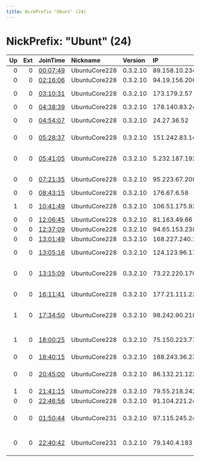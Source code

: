 ```yaml
---
title: NickPrefix "Ubunt" (24)
---
```


# NickPrefix: "Ubunt" (24)

|   Up |   Ext | JoinTime                                                                                            | Nickname      | Version   | IP              | AS                                       | CC   |   ORp |   Dirp | OS    | Contact   |   eFamMembers |
|-----:|------:|:----------------------------------------------------------------------------------------------------|:--------------|:----------|:----------------|:-----------------------------------------|:-----|------:|-------:|:------|:----------|--------------:|
|    0 |     0 | [00:07:49](https://metrics.torproject.org/rs.html#details/1495DE9AE32F6F3F44C2E69F8885DD437B610FAA) | UbuntuCore228 | 0.3.2.10  | 89.158.10.234   | SFR SA                                   | fr   | 44705 |      0 | Linux | None      |             1 |
|    0 |     0 | [02:16:06](https://metrics.torproject.org/rs.html#details/85E37989C9D177E635D7BB50C4F8CCF17DECF174) | UbuntuCore228 | 0.3.2.10  | 94.19.156.206   | SkyNet Ltd.                              | ru   | 34623 |      0 | Linux | None      |             1 |
|    0 |     0 | [03:10:31](https://metrics.torproject.org/rs.html#details/FB7041CB5719552D4D259B3CF3C35233586693DB) | UbuntuCore228 | 0.3.2.10  | 173.179.2.57    | Videotron Telecom Ltee                   | ca   | 36469 |      0 | Linux | None      |             1 |
|    0 |     0 | [04:38:39](https://metrics.torproject.org/rs.html#details/33F1D2838B5CC6AB108DAB648D6AB27DB88B6598) | UbuntuCore228 | 0.3.2.10  | 178.140.83.240  | Rostelecom                               | ru   | 45383 |      0 | Linux | None      |             1 |
|    0 |     0 | [04:54:07](https://metrics.torproject.org/rs.html#details/E1021EDB6F37AC551EC2C905946ECF84EF2AC35B) | UbuntuCore228 | 0.3.2.10  | 24.27.36.52     | Time Warner Cable Internet LLC           | us   | 38343 |      0 | Linux | None      |             1 |
|    0 |     0 | [05:28:37](https://metrics.torproject.org/rs.html#details/B7E414CD0519F11C729B27F3AAE49655E55AB8B6) | UbuntuCore228 | 0.3.2.10  | 151.242.83.149  | Aria Shatel Company Ltd                  | ir   | 46209 |      0 | Linux | None      |             1 |
|    0 |     0 | [05:41:05](https://metrics.torproject.org/rs.html#details/AFA8A3136547FCFE1BE73A16043D5C547DCB292E) | UbuntuCore228 | 0.3.2.10  | 5.232.187.192   | Iran Telecommunication Company PJS       | ir   | 46657 |      0 | Linux | None      |             1 |
|    0 |     0 | [07:21:35](https://metrics.torproject.org/rs.html#details/D5A72F6122A7D27145CB0A06B0B8976B79F26D09) | UbuntuCore228 | 0.3.2.10  | 95.223.67.208   | Liberty Global Operations B.V.           | de   | 42673 |      0 | Linux | None      |             1 |
|    0 |     0 | [08:43:15](https://metrics.torproject.org/rs.html#details/72129647DB98295EC921DD5E42A7011A11F95A5A) | UbuntuCore228 | 0.3.2.10  | 176.67.6.58     | LLC McLaut-Invest                        | ua   | 44873 |      0 | Linux | None      |             1 |
|    1 |     0 | [10:41:49](https://metrics.torproject.org/rs.html#details/CEE5DB220AE1A79AB0CE6F5AF4665A5B00BBAE6A) | UbuntuCore228 | 0.3.2.10  | 106.51.175.92   | ACTFIBERNET Pvt Ltd                      | in   | 36949 |      0 | Linux | None      |             1 |
|    0 |     0 | [12:06:45](https://metrics.torproject.org/rs.html#details/65AFD04843A9ADA8166DE168CB77F042094685BD) | UbuntuCore228 | 0.3.2.10  | 81.163.49.66    | Subnet LLC                               | ru   | 35645 |      0 | Linux | None      |             1 |
|    0 |     0 | [12:37:09](https://metrics.torproject.org/rs.html#details/C7379BBF300485CD0CD938D018732C34968205F8) | UbuntuCore228 | 0.3.2.10  | 94.65.153.238   | OTEnet S.A.                              | gr   | 34273 |      0 | Linux | None      |             1 |
|    0 |     0 | [13:01:49](https://metrics.torproject.org/rs.html#details/895C762E101802A4C6AE79CB5546563E37E7299D) | UbuntuCore228 | 0.3.2.10  | 168.227.240.151 | NUVEM TELECOM                            | br   | 38271 |      0 | Linux | None      |             1 |
|    0 |     0 | [13:05:16](https://metrics.torproject.org/rs.html#details/1A828433E66964AB52AE866639AAEA69293B63D8) | UbuntuCore228 | 0.3.2.10  | 124.123.96.172  | Atria Convergence Technologies pvt ltd   | in   | 39859 |      0 | Linux | None      |             1 |
|    0 |     0 | [13:15:09](https://metrics.torproject.org/rs.html#details/B97635620736E37D36F9B824EB8FF04D3E6BC9E5) | UbuntuCore228 | 0.3.2.10  | 73.22.220.170   | Comcast Cable Communications, LLC        | us   | 32927 |      0 | Linux | None      |             1 |
|    0 |     0 | [16:11:41](https://metrics.torproject.org/rs.html#details/0982F9DB0A044DF69C9DEB6CE3CFD25A51ECD0CD) | UbuntuCore228 | 0.3.2.10  | 177.21.111.223  | Cyber Info Provedor de Acesso LTDA ME    | br   | 39683 |      0 | Linux | None      |             1 |
|    1 |     0 | [17:34:50](https://metrics.torproject.org/rs.html#details/CB6F49F4D2876869DA1C1E3DBEF7316938C15F0E) | UbuntuCore228 | 0.3.2.10  | 98.242.90.218   | Comcast Cable Communications, LLC        | us   | 46571 |      0 | Linux | None      |             1 |
|    1 |     0 | [18:00:25](https://metrics.torproject.org/rs.html#details/65311C65D8076751056A7A906E61A5BB9CD4E728) | UbuntuCore228 | 0.3.2.10  | 75.150.223.77   | Comcast Cable Communications, LLC        | us   | 43861 |      0 | Linux | None      |             1 |
|    0 |     0 | [18:40:15](https://metrics.torproject.org/rs.html#details/4BB282A5A5117C08CCEDB707C955340F8286ED16) | UbuntuCore228 | 0.3.2.10  | 188.243.36.238  | SkyNet Ltd.                              | ru   | 35741 |      0 | Linux | None      |             1 |
|    0 |     0 | [20:45:00](https://metrics.torproject.org/rs.html#details/AA4AE8B446419EED7838CEE3D623C3B5529C109D) | UbuntuCore228 | 0.3.2.10  | 86.132.21.122   | British Telecommunications PLC           | gb   | 46175 |      0 | Linux | None      |             1 |
|    1 |     0 | [21:41:15](https://metrics.torproject.org/rs.html#details/9B4C9B828F216046B7E100485683FAE73442ABF6) | UbuntuCore228 | 0.3.2.10  | 79.55.218.242   | Telecom Italia                           | it   | 38333 |      0 | Linux | None      |             1 |
|    0 |     0 | [22:46:56](https://metrics.torproject.org/rs.html#details/87D9EC47FF03AB9E9909791CBA9A79388A3EB7BE) | UbuntuCore228 | 0.3.2.10  | 91.104.221.249  | Telenor Hungary plc                      | hu   | 39263 |      0 | Linux | None      |             1 |
|    0 |     0 | [01:50:44](https://metrics.torproject.org/rs.html#details/16EE1647E49EB9949D543B68EB87A5DCDA38E8A8) | UbuntuCore231 | 0.3.2.10  | 97.115.245.240  | Qwest Communications Company, LLC        | us   | 43997 |      0 | Linux | None      |             1 |
|    0 |     0 | [22:40:42](https://metrics.torproject.org/rs.html#details/C9A6A1455C0840040D9DD03BA1AAC81895BB2A75) | UbuntuCore231 | 0.3.2.10  | 79.140.4.183    | TeNeT Scientific Production Enterprise L | ua   | 45313 |      0 | Linux | None      |             1 |
